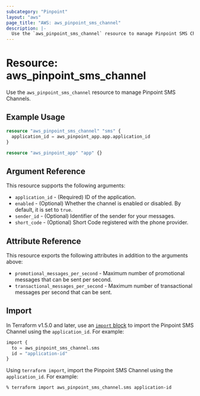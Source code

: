 ```yaml
---
subcategory: "Pinpoint"
layout: "aws"
page_title: "AWS: aws_pinpoint_sms_channel"
description: |-
  Use the `aws_pinpoint_sms_channel` resource to manage Pinpoint SMS Channels.
---
```


# Resource: aws_pinpoint_sms_channel

Use the `aws_pinpoint_sms_channel` resource to manage Pinpoint SMS Channels.

## Example Usage

```terraform
resource "aws_pinpoint_sms_channel" "sms" {
  application_id = aws_pinpoint_app.app.application_id
}

resource "aws_pinpoint_app" "app" {}
```

## Argument Reference

This resource supports the following arguments:

* `application_id` - (Required) ID of the application.
* `enabled` - (Optional) Whether the channel is enabled or disabled. By default, it is set to `true`.
* `sender_id` - (Optional) Identifier of the sender for your messages.
* `short_code` - (Optional) Short Code registered with the phone provider.

## Attribute Reference

This resource exports the following attributes in addition to the arguments above:

* `promotional_messages_per_second` - Maximum number of promotional messages that can be sent per second.
* `transactional_messages_per_second` - Maximum number of transactional messages per second that can be sent.

## Import

In Terraform v1.5.0 and later, use an [`import` block](https://developer.hashicorp.com/terraform/language/import) to import the Pinpoint SMS Channel using the `application_id`. For example:

```terraform
import {
  to = aws_pinpoint_sms_channel.sms
  id = "application-id"
}
```

Using `terraform import`, import the Pinpoint SMS Channel using the `application_id`. For example:

```console
% terraform import aws_pinpoint_sms_channel.sms application-id
```
